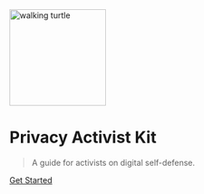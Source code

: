 <img src="https://4get.turtlecute.org/banner/turt.gif" alt="walking turtle" width="170">

# Privacy Activist Kit

> A guide for activists on digital self-defense.

[Get Started](#privacy-activist-kit)
